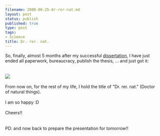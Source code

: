 ```yaml
--- 
filename: 2008-06-25-dr-rer-nat.md
layout: post
status: publish
published: true
type: post
tags: 
- Science
title: Dr. rer. nat.
---
```

So, finally, almost 5 months after my successful <a href="http://brunosan.blogspot.com/2008_02_01_archive.html">dissertation</a>, I have just ended all paperwork, bureaucracy, publish the thesis, ... and just got it:<br /><br /><br /><a href="http://bp1.blogger.com/_I9rCc9BaIkw/SGIV3ezkfiI/AAAAAAAABbo/VDdu3DIzEKM/s1600-h/Photo+197.jpg"><img src="http://bp1.blogger.com/_I9rCc9BaIkw/SGIV3ezkfiI/AAAAAAAABbo/VDdu3DIzEKM/s320/Photo+197.jpg" border="0" /></a><br /><br />From now on, for the rest of my life, I hold the title of "Dr. rer. nat." (Doctor of natural things).<br /><br />I am so happy :D<br /><br />Cheers!!<br /><br /><br />PD: and now back to prepare the presentation for tomorrow!!
